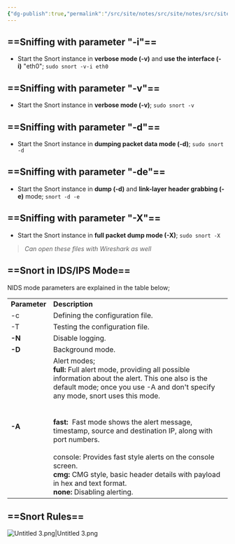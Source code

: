 ```yaml
---
{"dg-publish":true,"permalink":"/src/site/notes/src/site/notes/src/site/notes/src/site/notes/main/cs/security-operations-center/snort/snort/"}
---
```







## ==Sniffing with parameter "-i"==

- Start the Snort instance in **verbose mode (-v)** and **use the interface (-i)** "eth0"; `sudo snort -v-i eth0`

## ==**Sniffing with parameter "-v"**==

- Start the Snort instance in **verbose mode (-v)**; `sudo snort -v`

## ==**Sniffing with parameter "-d"**==

- Start the Snort instance in **dumping packet data mode (-d)**; `sudo snort -d`

## ==**Sniffing with parameter "-de"**==

- Start the Snort instance in **dump (-d)** and **link-layer header grabbing (-e)** mode; `snort -d -e`

## ==**Sniffing with parameter "-X"**==

- Start the Snort instance in **full packet dump mode (-X)**; `sudo snort -X`

  

> _Can open these files with Wireshark as well_

## ==Snort in IDS/IPS Mode==

NIDS mode parameters are explained in the table below;

|   |   |
|---|---|
|**Parameter**|**Description**|
|-c|Defining the configuration file.|
|-T|Testing the configuration file.|
|**-N**|Disable logging.|
|**-D**|Background mode.|
|**-A**|Alert modes;  <br>**full:** Full alert mode, providing all possible information about the alert. This one also is the default mode; once you use -A and don't specify any mode, snort uses this mode.  <br>  <br>  <br>**fast:**  Fast mode shows the alert message, timestamp, source and destination IP, along with port numbers.  <br>  <br>console: Provides fast style alerts on the console screen.  <br>**cmg:** CMG style, basic header details with payload in hex and text format.  <br>**none:** Disabling alerting.|

## ==Snort Rules==

  

![Untitled 3.png|Untitled 3.png](/img/user/img/Untitled%203.png)